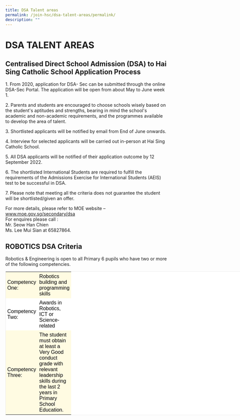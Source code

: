 ```yaml
---
title: DSA Talent areas
permalink: /join-hsc/dsa-talent-areas/permalink/
description: ""
---
```

DSA TALENT AREAS
================

Centralised Direct School Admission (DSA) to Hai Sing Catholic School Application Process
-----------------------------------------------------------------------------------------

1\. From 2020, application for DSA- Sec can be submitted through the online DSA-Sec Portal. The application will be open from about May to June week 1.  
  
2\. Parents and students are encouraged to choose schools wisely based on the student's aptitudes and strengths, bearing in mind the school's academic and non-academic requirements, and the programmes available to develop the area of talent.  
  
3\. Shortlisted applicants will be notified by email from End of June onwards.  
  
4\. Interview for selected applicants will be carried out in-person at Hai Sing Catholic School.  
  
5\. All DSA applicants will be notified of their application outcome by 12 September 2022.  
  
6\. The shortlisted International Students are required to fulfill the requirements of the Admissions Exercise for International Students (AEIS) test to be successful in DSA.  
  
7\. Please note that meeting all the criteria does not guarantee the student will be shortlisted/given an offer.  
  
For more details, please refer to MOE website – www.moe.gov.sg/secondary/dsa  
For enquires please call :  
Mr. Seow Han Chien  
Ms. Lee Mui Sian at 65827864.

ROBOTICS DSA Criteria
---------------------

Robotics & Engineering is open to all Primary 6 pupils who have two or more of the following competencies.

<table class="iveo_table ive_eobj_center ives_tab_1" style="margin: auto; outline: 0px; padding: 0px; clear: both; border: 1px solid rgb(234, 234, 234); border-collapse: collapse; color: rgb(0, 0, 0); font-family: Montserrat, sans-serif; font-size: 16px; font-style: normal; font-variant-ligatures: normal; font-variant-caps: normal; font-weight: 400; letter-spacing: normal; orphans: 2; text-align: left; text-transform: none; white-space: normal; widows: 2; word-spacing: 0px; -webkit-text-stroke-width: 0px; background-color: rgb(255, 255, 255); text-decoration-thickness: initial; text-decoration-style: initial; text-decoration-color: initial; width: 1160px;"><tbody style="margin: 0px; outline: 0px; padding: 0px;"><tr style="margin: 0px; outline: 0px; padding: 0px;"><td style="margin: 0px; outline: 0px; padding: 5px; text-align: left; background: rgb(255, 251, 226); color: rgb(0, 0, 0); width: 60px;">Competency One:</td><td style="margin: 0px; outline: 0px; padding: 5px; text-align: left; background: rgb(255, 251, 226); color: rgb(0, 0, 0); width: 60px;">Robotics building and programming skills</td></tr><tr style="margin: 0px; outline: 0px; padding: 0px;"><td style="margin: 0px; outline: 0px; padding: 5px; text-align: left; background: rgb(255, 255, 255); color: rgb(0, 0, 0);">Competency Two:</td><td style="margin: 0px; outline: 0px; padding: 5px; text-align: left; background: rgb(255, 255, 255); color: rgb(0, 0, 0);">Awards in Robotics, ICT or Science-related</td></tr><tr style="margin: 0px; outline: 0px; padding: 0px;"><td style="margin: 0px; outline: 0px; padding: 5px; text-align: left; background: rgb(255, 251, 226); color: rgb(0, 0, 0); width: 60px;">Competency Three:<br style="margin: 0px; outline: 0px; padding: 0px;"></td><td style="margin: 0px; outline: 0px; padding: 5px; text-align: left; background: rgb(255, 251, 226); color: rgb(0, 0, 0); width: 60px;">The student must obtain at least a Very Good conduct grade with relevant leadership skills during the last 2 years in Primary School Education.</td></tr></tbody></table>